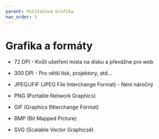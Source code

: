 ```yaml
---
parent: Počítačová Grafika
nav_order: 1
---
```

# Grafika a formáty
- 72 DPI - Kvůli ušetření místa na disku a převážne pro web
- 300 DPI - Pro větší tisk, projektory, atd...

- JPEG/JFIF (JPEG File Interchange Format) - Není náročný 
- PNG (Portable Network Graphics)
- GIF (Graphics INterchange Format)
- BMP (Bit Mapped Picture)
- SVG (Scalable Vector Graphicsě)